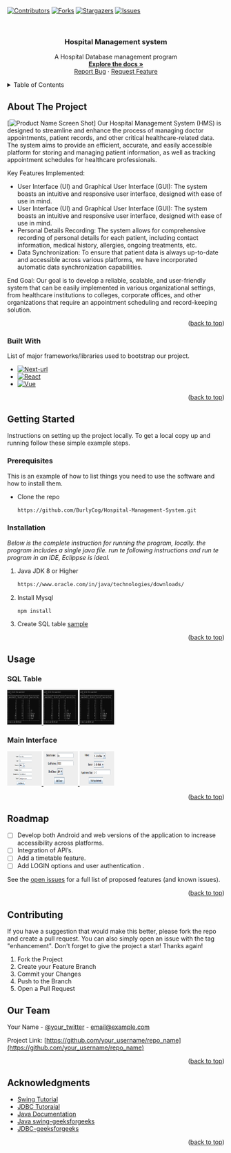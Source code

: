 <!-- Improved compatibility of back to top link: See: https://github.com/othneildrew/Best-README-Template/pull/73 -->
<a id="readme-top"></a>
<!--
*** Thanks for checking out the Best-README-Template. If you have a suggestion
*** that would make this better, please fork the repo and create a pull request
*** or simply open an issue with the tag "enhancement".
*** Don't forget to give the project a star!
*** Thanks again! Now go create something AMAZING! :D
-->



<!-- PROJECT SHIELDS -->
<!--
*** I'm using markdown "reference style" links for readability.
*** Reference links are enclosed in brackets [ ] instead of parentheses ( ).
*** See the bottom of this document for the declaration of the reference variables
*** for contributors-url, forks-url, etc. This is an optional, concise syntax you may use.
*** https://www.markdownguide.org/basic-syntax/#reference-style-links
-->
[![Contributors][contributors-shield]][contributors-url]
[![Forks][forks-shield]][forks-url]
[![Stargazers][stars-shield]][stars-url]
[![Issues][issues-shield]][issues-url]



<!-- PROJECT LOGO -->
<br />
<div align="center">
  
  <h3 align="center">Hospital Management system</h3>

  <p align="center">
    A Hospital Database management program
    <br />
    <a href="https://github.com/BurlyCog/Hospital-Management-System"><strong>Explore the docs »</strong></a>
    <br />
    <a href="https://github.com/BurlyCog/Hospital-Management-System/issues/new?labels=bug&template=bug-report---.md">Report Bug</a>
    ·
    <a href="https://github.com/BurlyCog/Hospital-Management-System/issues/new?labels=enhancement&template=feature-request---.md">Request Feature</a>
  </p>
</div>



<!-- TABLE OF CONTENTS -->
<details>
  <summary>Table of Contents</summary>
  <ol>
    <li>
      <a href="#about-the-project">About The Project</a>
      <ul>
        <li><a href="#built-with">Built With</a></li>
      </ul>
    </li>
    <li>
      <a href="#getting-started">Getting Started</a>
      <ul>
        <li><a href="#prerequisites">Prerequisites</a></li>
        <li><a href="#installation">Installation</a></li>
      </ul>
    </li>
    <li><a href="#usage">Usage</a></li>
    <li><a href="#roadmap">Roadmap</a></li>
    <li><a href="#contributing">Contribute</a></li> 
    <li><a href="#contact">The Team</a></li>
    <li><a href="#acknowledgments">References</a></li>
  </ol>
</details>



<!-- ABOUT THE PROJECT -->
## About The Project

[![Product Name Screen Shot][product-screenshot]]
Our Hospital Management System (HMS) is designed to streamline and enhance the process of managing
doctor appointments, patient records, and other critical healthcare-related data. The system aims to
provide an efficient, accurate, and easily accessible platform for storing and managing patient
information, as well as tracking appointment schedules for healthcare professionals. 

Key Features Implemented:
* User Interface (UI) and Graphical User Interface (GUI): The system boasts an intuitive and responsive user interface, designed with ease of use in mind. 
* User Interface (UI) and Graphical User Interface (GUI): The system boasts an intuitive and responsive user interface, designed with ease of use in mind. 
* Personal Details Recording: The system allows for comprehensive recording of personal details for each patient, including contact information, medical history, allergies, ongoing treatments, etc.
* Data Synchronization: To ensure that patient data is always up-to-date and accessible across
various platforms, we have incorporated automatic data synchronization capabilities. 

End Goal:
Our goal is to develop a reliable, scalable, and user-friendly system that can be easily implemented in various organizational settings, from healthcare institutions to colleges, corporate offices, and other organizations that require an appointment scheduling and record-keeping solution. 

<p align="right">(<a href="#readme-top">back to top</a>)</p>



### Built With

List of major frameworks/libraries used to bootstrap our project.

* [![Next-url][Next.js]][Next-url]
* [![React][React.js]][React-url]
* [![Vue][Vue.js]][Vue-url]


<p align="right">(<a href="#readme-top">back to top</a>)</p>



<!-- GETTING STARTED -->
## Getting Started

Instructions on setting up the project locally.
To get a local copy up and running follow these simple example steps.

### Prerequisites

This is an example of how to list things you need to use the software and how to install them.

* Clone the repo
   ```sh
   https://github.com/BurlyCog/Hospital-Management-System.git
   ```

### Installation

_Below is the complete instruction for running the program, locally. the program includes a single java file. run te following instructions and run te program in an IDE, Eclippse is ideal._

1. Java JDK 8 or Higher
   ```sh
   https://www.oracle.com/in/java/technologies/downloads/
   ```
3. Install Mysql
   ```sh
   npm install
   ```
4. Create SQL table [sample](https://github.com/BurlyCog/Hospital-Management-System/blob/main/sample%20sql%20script)

<p align="right">(<a href="#readme-top">back to top</a>)</p>



<!-- USAGE EXAMPLES -->
## Usage
### SQL Table

  <a href="https://github.com/BurlyCog/Hospital-Management-System">
    <img src="images/SQL1.png" alt="Logo" width="80" height="80">
  </a>
  <a href="https://github.com/BurlyCog/Hospital-Management-System">
    <img src="images/SQL1.png" alt="Logo" width="80" height="80">
  </a>
  <a href="https://github.com/BurlyCog/Hospital-Management-System">
    <img src="images/SQL1.png" alt="Logo" width="80" height="80">
  </a>

  
### Main Interface

  <a href="https://github.com/BurlyCog/Hospital-Management-System">
    <img src="images/main1.png" alt="Logo" width="80" height="80">
  </a>
  <a href="https://github.com/BurlyCog/Hospital-Management-System">
    <img src="images/main2.png" alt="Logo" width="80" height="80">
  </a>  
  <a href="https://github.com/BurlyCog/Hospital-Management-System">
    <img src="images/main3.png" alt="Logo" width="80" height="80">
  </a>

  
<p align="right">(<a href="#readme-top">back to top</a>)</p>



<!-- ROADMAP -->
## Roadmap

- [ ] Develop both Android and web versions of the application to increase accessibility across platforms.
- [ ] Integration of API’s.
- [ ] Add a timetable feature.
- [ ] Add LOGIN options and user authentication .

See the [open issues](https://github.com/BurlyCog/Hospital-Management-System/issues) for a full list of proposed features (and known issues).

<p align="right">(<a href="#readme-top">back to top</a>)</p>



<!-- CONTRIBUTING -->
## Contributing

If you have a suggestion that would make this better, please fork the repo and create a pull request. You can also simply open an issue with the tag "enhancement".
Don't forget to give the project a star! Thanks again!

1. Fork the Project
2. Create your Feature Branch
3. Commit your Changes 
4. Push to the Branch 
5. Open a Pull Request

<!-- CONTACT -->
## Our Team

Your Name - [@your_twitter](https://twitter.com/your_username) - email@example.com

Project Link: [https://github.com/your_username/repo_name](https://github.com/your_username/repo_name)

<p align="right">(<a href="#readme-top">back to top</a>)</p>



<!-- ACKNOWLEDGMENTS -->
## Acknowledgments

* [Swing Tutorial](https://www.youtube.com/watch?v=ZOK-DU7vT0A&pp=ygUZbWFsdmVuIGZlbHh2Ym94Y2hlYXRzaGVldA%3D%3D)
* [JDBC Tutoraial](https://www.youtube.com/watch?v=7v2OnUti2eM&pp=ygUMdGVsdXNrbyBqZGJj)
* [Java Documentation](https://docs.oracle.com/en/java/)
* [Java swing-geeksforgeeks](https://www.geeksforgeeks.org/introduction-to-java-swing/)
* [JDBC-geeksforgeeks](https://www.geeksforgeeks.org/establishing-jdbc-connection-in-java/)

<p align="right">(<a href="#readme-top">back to top</a>)</p>



<!-- MARKDOWN LINKS & IMAGES -->
<!-- https://www.markdownguide.org/basic-syntax/#reference-style-links -->
[contributors-shield]: https://img.shields.io/github/contributors/othneildrew/Best-README-Template.svg?style=for-the-badge
[contributors-url]: https://github.com/BurlyCog/Hospital-Management-System/graphs/contributors
[forks-shield]: https://img.shields.io/github/forks/othneildrew/Best-README-Template.svg?style=for-the-badge
[forks-url]: https://github.com/BurlyCog/Hospital-Management-System/network/members
[stars-shield]: https://img.shields.io/github/stars/othneildrew/Best-README-Template.svg?style=for-the-badge
[stars-url]: https://github.com/BurlyCog/Hospital-Management-System/stargazers
[issues-shield]: https://img.shields.io/github/issues/othneildrew/Best-README-Template.svg?style=for-the-badge
[issues-url]: https://github.com//BurlyCog/Hospital-Management-System/issues
[product-screenshot]: images/screenshot.png
[Next.js]: https://img.shields.io/badge/java-%23ED8B00.svg?style=for-the-badge&logo=openjdk&logoColor=white
[Next-url]: https://www.java.com/en/
[React.js]: https://img.shields.io/badge/mysql-4479A1.svg?style=for-the-badge&logo=mysql&logoColor=white
[React-url]: https://www.mysql.com/
[Vue.js]: https://img.shields.io/badge/Visual%20Studio%20Code-0078d7.svg?style=for-the-badge&logo=visual-studio-code&logoColor=white
[Vue-url]: https://code.visualstudio.com/

